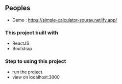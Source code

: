 ## Peoples
- Demo : https://simple-calculator-sourav.netlify.app/
### This project built with
- ReactJS
- Bootstrap

### Step to using this project

- run the project
- view on localhost:3000


